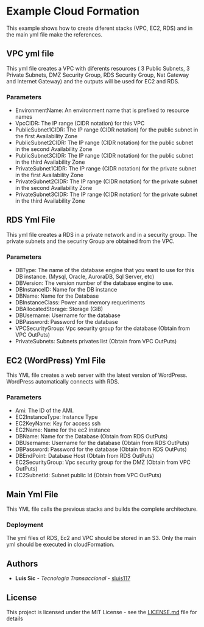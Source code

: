 # Example Cloud Formation

This example shows how to create diferent stacks (VPC, EC2, RDS) and in the main yml file make the references.

## VPC yml file

This yml file creates a VPC with diferents resources ( 3 Public Subnets, 3 Private Subnets, DMZ Security Group, RDS Security Group, Nat Gateway and Internet Gateway) and the outputs will be used for EC2 and RDS.

### Parameters

* EnvironmentName: An environment name that is prefixed to resource names
* VpcCIDR: The IP range (CIDR notation) for this VPC
* PublicSubnet1CIDR: The IP range (CIDR notation) for the public subnet in the first Availability Zone
* PublicSubnet2CIDR: The IP range (CIDR notation) for the public subnet in the second Availability Zone
* PublicSubnet3CIDR: The IP range (CIDR notation) for the public subnet in the third Availability Zone
* PrivateSubnet1CIDR: The IP range (CIDR notation) for the private subnet in the first Availability Zone
* PrivateSubnet2CIDR: The IP range (CIDR notation) for the private subnet in the second Availability Zone
* PrivateSubnet3CIDR: The IP range (CIDR notation) for the private subnet in the third Availability Zone

## RDS Yml File

This yml file creates a RDS in a private network and in a security group. The private subnets and the securiry Group are obtained from the VPC.

### Parameters

* DBType: The name of the database engine that you want to use for this DB instance. (Mysql, Oracle, AuroraDB, Sql Server, etc)
* DBVersion: The version number of the database engine to use.
* DBInstanceID: Name for the DB instance
* DBName: Name for the Database
* DBInstanceClass: Power and memory requeriments
* DBAllocatedStorage: Storage (GiB)
* DBUsername: Username for the database
* DBPassword: Password for the database
* VPCSecurityGroup: Vpc security group for the database (Obtain from VPC OutPuts)
* PrivateSubnets: Subnets privates list (Obtain from VPC OutPuts)


## EC2 (WordPress) Yml File

This YML file creates a web server with the latest version of WordPress. WordPress automatically connects with RDS.

### Parameters

* Ami: The ID of the AMI.
* EC2InstanceType: Instance Type
* EC2KeyName: Key for access ssh
* EC2Name: Name for the ec2 instance
* DBName: Name for the Database (Obtain from RDS OutPuts)
* DBUsername: Username for the database (Obtain from RDS OutPuts)
* DBPassword: Password for the database (Obtain from RDS OutPuts)
* DBEndPoint: Database Host (Obtain from RDS OutPuts)
* EC2SecurityGroup: Vpc security group for the DMZ (Obtain from VPC OutPuts)
* EC2SubnetId: Subnet public Id (Obtain from VPC OutPuts)

## Main Yml File

This YML file calls the previous stacks and builds the complete architecture.

### Deployment

The yml files of RDS, Ec2 and VPC should be stored in an S3. Only the main yml should be executed in cloudFormation.
 
## Authors

* **Luis Sic** - *Tecnologia Transaccional* - [sluis117](https://github.com/LuisSic)

## License

This project is licensed under the MIT License - see the [LICENSE.md](LICENSE.md) file for details

